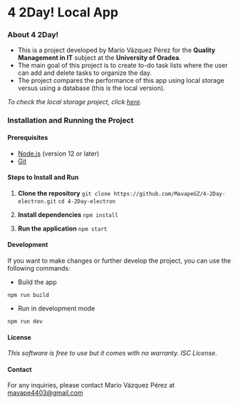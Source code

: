 # 4 2Day! Local App

### About 4 2Day!

- This is a project developed by Mario Vázquez Pérez for the **Quality Management in IT** subject at the **University of Oradea**.
- The main goal of this project is to create to-do task lists where the user can add and delete tasks to organize the day.
- The project compares the performance of this app using local storage versus using a database (this is the local version).


*To check the local storage project, click [here](https://github.com/MavapeGZ/4-2Day-local.git).*

### Installation and Running the Project

#### Prerequisites

- [Node.js](https://nodejs.org/) (version 12 or later)
- [Git](https://git-scm.com/)

#### Steps to Install and Run

1. **Clone the repository**
`git clone https://github.com/MavapeGZ/4-2Day-electron.git`
   `cd 4-2Day-electron`
   
2. **Install dependencies**
`npm install`

3. **Run the application**
 `npm start`
 
#### Development
If you want to make changes or further develop the project, you can use the following commands:

- Build the app
  
`npm run build` 

- Run in development mode
  
`npm run dev`

#### License
*This software is free to use but it comes with no warranty. ISC License.*

#### Contact
For any inquiries, please contact Mario Vázquez Pérez at mavape4403@gmail.com
